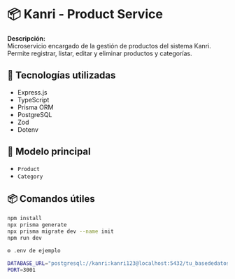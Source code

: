 # 📦 Kanri - Product Service

**Descripción:**  
Microservicio encargado de la gestión de productos del sistema Kanri. Permite registrar, listar, editar y eliminar productos y categorías.

## 🚀 Tecnologías utilizadas
- Express.js
- TypeScript
- Prisma ORM
- PostgreSQL
- Zod
- Dotenv

## 🧱 Modelo principal
- `Product`
- `Category`

## 📦 Comandos útiles

```bash
npm install
npx prisma generate
npx prisma migrate dev --name init
npm run dev

⚙️ .env de ejemplo

DATABASE_URL="postgresql://kanri:kanri123@localhost:5432/tu_basededatos?schema=public"
PORT=3001
